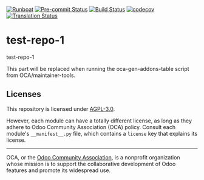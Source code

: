 
[![Runboat](https://img.shields.io/badge/runboat-Try%20me-875A7B.png)](https://runboat.odoo-community.org/builds?repo=OCA/test-repo-1&target_branch=15.0)
[![Pre-commit Status](https://github.com/OCA/test-repo-1/actions/workflows/pre-commit.yml/badge.svg?branch=15.0)](https://github.com/OCA/test-repo-1/actions/workflows/pre-commit.yml?query=branch%3A15.0)
[![Build Status](https://github.com/OCA/test-repo-1/actions/workflows/test.yml/badge.svg?branch=15.0)](https://github.com/OCA/test-repo-1/actions/workflows/test.yml?query=branch%3A15.0)
[![codecov](https://codecov.io/gh/OCA/test-repo-1/branch/15.0/graph/badge.svg)](https://codecov.io/gh/OCA/test-repo-1)
[![Translation Status](https://translation.odoo-community.org/widgets/test-repo-1-15-0/-/svg-badge.svg)](https://translation.odoo-community.org/engage/test-repo-1-15-0/?utm_source=widget)

<!-- /!\ do not modify above this line -->

# test-repo-1

test-repo-1

<!-- /!\ do not modify below this line -->

<!-- prettier-ignore-start -->

[//]: # (addons)

This part will be replaced when running the oca-gen-addons-table script from OCA/maintainer-tools.

[//]: # (end addons)

<!-- prettier-ignore-end -->

## Licenses

This repository is licensed under [AGPL-3.0](LICENSE).

However, each module can have a totally different license, as long as they adhere to Odoo Community Association (OCA)
policy. Consult each module's `__manifest__.py` file, which contains a `license` key
that explains its license.

----
OCA, or the [Odoo Community Association](http://odoo-community.org/), is a nonprofit
organization whose mission is to support the collaborative development of Odoo features
and promote its widespread use.
